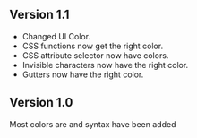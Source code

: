 ## Version 1.1

-   Changed UI Color.
-   CSS functions now get the right color.
-   CSS attribute selector now have colors.
-   Invisible characters now have the right color.
-   Gutters now have the right color.

## Version 1.0

Most colors are and syntax have been added
